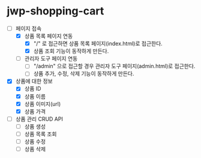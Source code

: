 # jwp-shopping-cart

- [ ] 페이지 접속
    - [x] 상품 목록 페이지 연동
        - [x] "/" 로 접근하면 상품 목록 페이지(index.html)로 접근한다.
        - [x] 상품 조회 기능이 동작하게 만든다.
    - [ ] 관리자 도구 페이지 연동
        - [ ] "/admin" 으로 접근할 경우 관리자 도구 페이지(admin.html)로 접근한다.
        - [ ] 상품 추가, 수정, 삭제 기능이 동작하게 만든다.

- [x] 상품에 대한 정보
    - [x] 상품 ID
    - [x] 상품 이름
    - [x] 상품 이미지(url)
    - [x] 상품 가격

- [ ] 상품 관리 CRUD API
    - [ ] 상품 생성
    - [ ] 상품 목록 조회
    - [ ] 상품 수정
    - [ ] 상품 삭제
